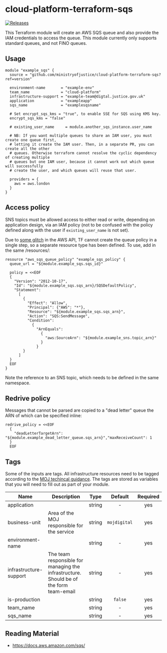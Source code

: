 # cloud-platform-terraform-sqs

[![Releases](https://img.shields.io/github/release/ministryofjustice/cloud-platform-terraform-sqs/all.svg?style=flat-square)](https://github.com/ministryofjustice/cloud-platform-terraform-sqs/releases)

This Terraform module will create an AWS SQS queue and also provide the IAM credentials to access the queue. This module currently only supports standard queues, and not FINO queues.

## Usage

```hcl
module "example_sqs" {
  source = "github.com/ministryofjustice/cloud-platform-terraform-sqs?ref=version"

  environment-name       = "example-env"
  team_name              = "cloud-platform"
  infrastructure-support = "example-team@digtal.justice.gov.uk"
  application            = "exampleapp"
  sqs_name               = "examplesqsname"

  # Set encrypt_sqs_kms = "true", to enable SSE for SQS using KMS key.
  encrypt_sqs_kms = "false"

  # existing_user_name     = module.another_sqs_instance.user_name
  
  # NB: If you want multiple queues to share an IAM user, you must create one queue first,
  # letting it create the IAM user. Then, in a separate PR, you can create all the other
  # queues. Otherwise terraform cannot resolve the cyclic dependency of creating multiple
  # queues but one IAM user, because it cannot work out which queue will successfully
  # create the user, and which queues will reuse that user.

  providers = {
    aws = aws.london
  }
}

```
## Access policy

SNS topics must be allowed access to either read or write, depending on application design, via an IAM policy (not to be confused with the policy defined along with the user if `existing_user_name` is not set).

Due to [some glitch](https://github.com/hashicorp/terraform/issues/4354) in the AWS API, TF cannot create the queue policy in a single step, so a separate resource type has been defined. To use, add in the same /resources/:

```
resource "aws_sqs_queue_policy" "example_sqs_policy" {
  queue_url = "${module.example_sqs.sqs_id}"

  policy = <<EOF
  {
    "Version": "2012-10-17",
    "Id": "${module.example_sqs.sqs_arn}/SQSDefaultPolicy",
    "Statement":
      [
        {
          "Effect": "Allow",
          "Principal": {"AWS": "*"},
          "Resource": "${module.example_sqs.sqs_arn}",
          "Action": "SQS:SendMessage",
          "Condition":
            {
              "ArnEquals":
                {
                  "aws:SourceArn": "${module.example_sns.topic_arn}"
                }
              }
        }
      ]
  }
  EOF
}
```

Note the reference to an SNS topic, which needs to be defined in the same namespace.

## Redrive policy

Messages that cannot be parsed are copied to a "dead letter" queue the ARN of which can be specified inline:

```
redrive_policy = <<EOF
  {
    "deadLetterTargetArn": "${module.example_dead_letter_queue.sqs_arn}","maxReceiveCount": 1
  }
  EOF
```

## Tags

Some of the inputs are tags. All infrastructure resources need to be tagged according to the [MOJ techincal guidance](https://ministryofjustice.github.io/technical-guidance/documentation/standards/documenting-infrastructure-owners.html#documenting-owners-of-infrastructure). The tags are stored as variables that you will need to fill out as part of your module.

| Name | Description | Type | Default | Required |
|------|-------------|:----:|:-----:|:-----:|
| application |  | string | - | yes |
| business-unit | Area of the MOJ responsible for the service | string | `mojdigital` | yes |
| environment-name |  | string | - | yes |
| infrastructure-support | The team responsible for managing the infrastructure. Should be of the form team-email | string | - | yes |
| is-production |  | string | `false` | yes |
| team_name |  | string | - | yes |
| sqs_name |  | string | - | yes |

## Reading Material

- https://docs.aws.amazon.com/sqs/

<!--- BEGIN_TF_DOCS --->

<!--- END_TF_DOCS --->